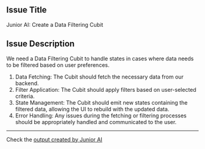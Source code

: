 ## Issue Title
Junior AI: Create a Data Filtering Cubit

## Issue Description
We need a Data Filtering Cubit to handle states in cases where data needs to be filtered based on user preferences. 
1. Data Fetching: The Cubit should fetch the necessary data from our backend.
2. Filter Application: The Cubit should apply filters based on user-selected criteria.
3. State Management: The Cubit should emit new states containing the filtered data, allowing the UI to rebuild with the updated data.
4. Error Handling: Any issues during the fetching or filtering processes should be appropriately handled and communicated to the user.



--- 
Check the [output created by Junior AI](https://github.com/maxonflutter/flutter_app_with_junior_ai)